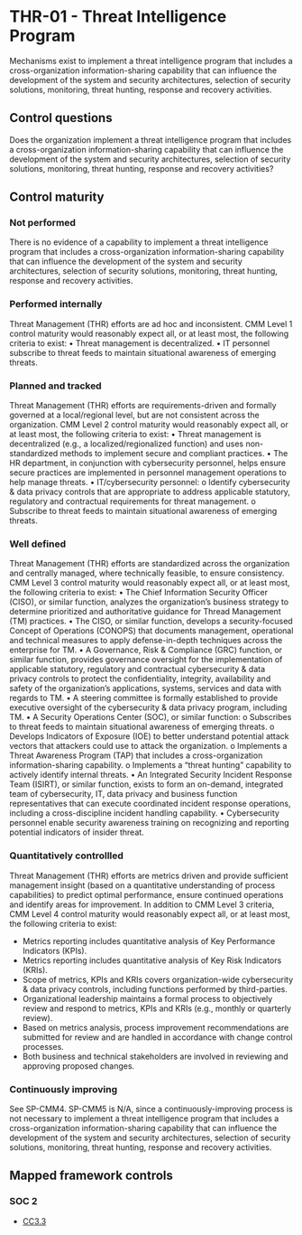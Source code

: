 # THR-01 - Threat Intelligence Program
Mechanisms exist to implement a threat intelligence program that includes a cross-organization information-sharing capability that can influence the development of the system and security architectures, selection of security solutions, monitoring, threat hunting, response and recovery activities.
## Control questions
Does the organization implement a threat intelligence program that includes a cross-organization information-sharing capability that can influence the development of the system and security architectures, selection of security solutions, monitoring, threat hunting, response and recovery activities?
## Control maturity
### Not performed
There is no evidence of a capability to implement a threat intelligence program that includes a cross-organization information-sharing capability that can influence the development of the system and security architectures, selection of security solutions, monitoring, threat hunting, response and recovery activities.
### Performed internally
Threat Management (THR) efforts are ad hoc and inconsistent. CMM Level 1 control maturity would reasonably expect all, or at least most, the following criteria to exist:
•	Threat management is decentralized. 
•	IT personnel subscribe to threat feeds to maintain situational awareness of emerging threats.
### Planned and tracked
Threat Management (THR) efforts are requirements-driven and formally governed at a local/regional level, but are not consistent across the organization. CMM Level 2 control maturity would reasonably expect all, or at least most, the following criteria to exist:
•	Threat management is decentralized (e.g., a localized/regionalized function) and uses non-standardized methods to implement secure and compliant practices.
•	The HR department, in conjunction with cybersecurity personnel, helps ensure secure practices are implemented in personnel management operations to help manage threats.
•	IT/cybersecurity personnel:
o	Identify cybersecurity & data privacy controls that are appropriate to address applicable statutory, regulatory and contractual requirements for threat management.
o	Subscribe to threat feeds to maintain situational awareness of emerging threats.
### Well defined
Threat Management (THR) efforts are standardized across the organization and centrally managed, where technically feasible, to ensure consistency. CMM Level 3 control maturity would reasonably expect all, or at least most, the following criteria to exist:
•	The Chief Information Security Officer (CISO), or similar function, analyzes the organization’s business strategy to determine prioritized and authoritative guidance for Thread Management (TM) practices.
•	The CISO, or similar function, develops a security-focused Concept of Operations (CONOPS) that documents management, operational and technical measures to apply defense-in-depth techniques across the enterprise for TM.
•	A Governance, Risk & Compliance (GRC) function, or similar function, provides governance oversight for the implementation of applicable statutory, regulatory and contractual cybersecurity & data privacy controls to protect the confidentiality, integrity, availability and safety of the organization’s applications, systems, services and data with regards to TM.
•	A steering committee is formally established to provide executive oversight of the cybersecurity & data privacy program, including TM.
•	A Security Operations Center (SOC), or similar function:
o	Subscribes to threat feeds to maintain situational awareness of emerging threats.
o	Develops Indicators of Exposure (IOE) to better understand potential attack vectors that attackers could use to attack the organization. 
o	Implements a Threat Awareness Program (TAP) that includes a cross-organization information-sharing capability. 
o	Implements a “threat hunting” capability to actively identify internal threats.
•	An Integrated Security Incident Response Team (ISIRT), or similar function, exists to form an on-demand, integrated team of cybersecurity, IT, data privacy and business function representatives that can execute coordinated incident response operations, including a cross-discipline incident handling capability.
•	Cybersecurity personnel enable security awareness training on recognizing and reporting potential indicators of insider threat.
### Quantitatively controllled
Threat Management (THR) efforts are metrics driven and provide sufficient management insight (based on a quantitative understanding of process capabilities) to predict optimal performance, ensure continued operations and identify areas for improvement. In addition to CMM Level 3 criteria, CMM Level 4 control maturity would reasonably expect all, or at least most, the following criteria to exist:
- 	Metrics reporting includes quantitative analysis of Key Performance Indicators (KPIs).
- 	Metrics reporting includes quantitative analysis of Key Risk Indicators (KRIs).
- 	Scope of metrics, KPIs and KRIs covers organization-wide cybersecurity & data privacy controls, including functions performed by third-parties.
- 	Organizational leadership maintains a formal process to objectively review and respond to metrics, KPIs and KRIs (e.g., monthly or quarterly review).
- 	Based on metrics analysis, process improvement recommendations are submitted for review and are handled in accordance with change control processes.
- 	Both business and technical stakeholders are involved in reviewing and approving proposed changes.
### Continuously improving
See SP-CMM4. SP-CMM5 is N/A, since a continuously-improving process is not necessary to implement a threat intelligence program that includes a cross-organization information-sharing capability that can influence the development of the system and security architectures, selection of security solutions, monitoring, threat hunting, response and recovery activities.
## Mapped framework controls
### SOC 2
- [CC3.3](../soc2/cc33.md)